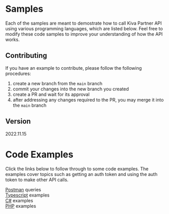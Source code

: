 # Samples

Each of the samples are meant to demostrate how to call Kiva Partner API using various programming 
languages, which are listed below.  Feel free to modify these code samples to improve your understanding of
how the API works.  

## Contributing
If you have an example to contribute, please follow the following procedures:
1. create a new branch from the `main` branch
2. commit your changes into the new branch you created
3. create a PR and wait for its approval
4. after addressing any changes required to the PR, you may merge it into the `main` branch

## Version
2022.11.15  

# Code Examples
Click the links below to follow through to some code examples.  The examples cover topics 
such as getting an auth token and using the auth token to make other API calls.  

[Postman](./postman/README.md) queries    
[Typescript](./typescript/README.md) examples  
[C#](./dotnet/README.md) examples  
[PHP](./php/README.md) examples  

